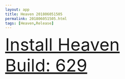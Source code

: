 ```yaml
---
layout: app
title: Heaven 201806051505
permalink: 201806051505.html
tags: [Heaven,Release]
---
```

<div class="pure-g">
    <div class="pure-u-1-1" style="font-size: 4em">
        <a class="pure-button-primary" href="itms-services://?action=download-manifest&url=https%3A%2F%2Flitsungyisigono.github.io%2FTestScript%2Fmanifests%2F201806051505.plist"><i class="fa fa-download" aria-hidden="true"></i>Install Heaven Build: 629</a>
    </div>
</div>